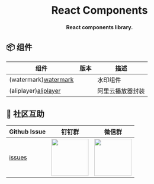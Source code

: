 <h1 align="center">React Components</h1>

<h4 align="center">React components library.<h4>

## 📦 组件

| 组件  |    版本   |    描述   |
|------|-----------|-----------|
|(watermark)[watermark]||水印组件|
|(aliplayer)[aliplayer]||阿里云播放器封装|

## 🌟 社区互助

| Github Issue                                      | 钉钉群                                                                                     | 微信群                                                                                   |
| ------------------------------------------------- | ------------------------------------------------------------------------------------------ | ---------------------------------------------------------------------------------------- |
| [issues](issues) | <img src="https://github.com/alitajs/alita/blob/master/public/dingding.png" width="100" /> | <img src="https://github.com/alitajs/alita/blob/master/public/wechat.png" width="100" /> |

[issues]: https://github.com/pansyjs/react-watermark/issues
[watermark]: https://github.com/pansyjs/react-components/packages/watermark
[aliplayer]: https://github.com/pansyjs/react-components/packages/aliplayer
